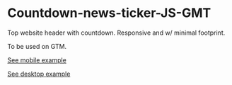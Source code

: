 # Countdown-news-ticker-JS-GMT

Top website header with countdown. Responsive and w/ minimal footprint.

To be used on GTM.

[See mobile example](https://raw.githubusercontent.com/bulhosa-git/Countdown-news-ticker-JS-GMT/main/countdown.png)

[See desktop example](https://raw.githubusercontent.com/bulhosa-git/Countdown-news-ticker-JS-GMT/main/countdown_2.png)
